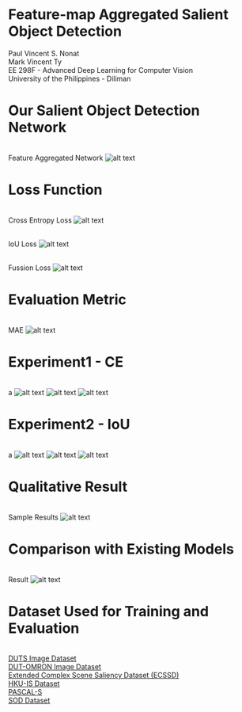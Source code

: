 # Feature-map Aggregated Salient Object Detection
Paul Vincent S. Nonat <br>
Mark Vincent Ty <br>
EE 298F - Advanced Deep Learning for Computer Vision <br>
University of the Philippines - Diliman

# Our Salient Object Detection Network
<br>Feature Aggregated Network
![alt text](https://github.com/paul028/EE298F_Final_Project/blob/master/EE%20298F%20Final%20Project%20-%20Presentation%20(9).png)
# Loss Function
<br> Cross Entropy Loss
![alt text](https://github.com/paul028/EE298F_Final_Project/blob/master/lce.gif)

<br>IoU Loss
![alt text](https://github.com/paul028/EE298F_Final_Project/blob/master/liou.gif)

<br>Fussion Loss
![alt text](https://github.com/paul028/EE298F_Final_Project/blob/master/lfuse.gif)

# Evaluation Metric
<br>MAE
![alt text](https://github.com/paul028/EE298F_Final_Project/blob/master/mae.gif)

# Experiment1 - CE
<br>a
![alt text](https://github.com/paul028/EE298F_Final_Project/blob/master/Experiment%201Training%20Graph/Cross%20Entropy%20Loss%20Graph.png)
![alt text](https://github.com/paul028/EE298F_Final_Project/blob/master/Experiment%201Training%20Graph/Average%20CE%20Loss%20per%20epoch.png)
![alt text](https://github.com/paul028/EE298F_Final_Project/blob/master/Experiment%201Training%20Graph/MAE%20Graph.png)

# Experiment2 - IoU
<br>a
![alt text](https://github.com/paul028/EE298F_Final_Project/blob/master/Experiment%201Training%20Graph/Average%20IoU%20per%20Epoch.png)
![alt text](https://github.com/paul028/EE298F_Final_Project/blob/master/Experiment%201Training%20Graph/IoU%20Loss%20Graph.png)
![alt text](https://github.com/paul028/EE298F_Final_Project/blob/master/Experiment%201Training%20Graph/MAE%20Graph.png)
# Qualitative Result
<br> Sample Results
![alt text](https://github.com/paul028/EE298F_Final_Project/blob/master/Experiment%201Training%20Graph/Result.gif)
# Comparison with Existing Models
<br> Result
![alt text](https://github.com/paul028/EE298F_Final_Project/blob/master/Experiment%201.2%20Training%20Graph/EE%20298F%20Final%20Project%20-%20Presentation%20(14).png)

# Dataset Used for Training and Evaluation

<br>[DUTS Image Dataset](https://drive.google.com/file/d/1mdsP9Dq5e0C6US0h0HAajxfzhCWJZYHT/view?usp=sharing)
<br>[DUT-OMRON Image Dataset](https://drive.google.com/file/d/1iBT1jRlNKv7r3FfE2LsHSjJ1-MKt4qbi/view?usp=sharing)
<br>[Extended Complex Scene Saliency Dataset (ECSSD)](https://drive.google.com/file/d/1kIUO6HyGFpHxRMwkCEJcHPlK-hmWLAWF/view?usp=sharing)
<br>[HKU-IS Dataset](https://drive.google.com/file/d/1RXFKl95yyyNmXnYJU35Y114KLzK4X0dZ/view?usp=sharing)
<br>[PASCAL-S](https://drive.google.com/file/d/1oaB4TYuozemKI9eqs6NK-9A8ED6t7OKz/view?usp=sharing)
<br>[SOD Dataset](https://drive.google.com/file/d/1Zj1yV1ILTkfidO7ABge57qA513zNZRyR/view?usp=sharing)



